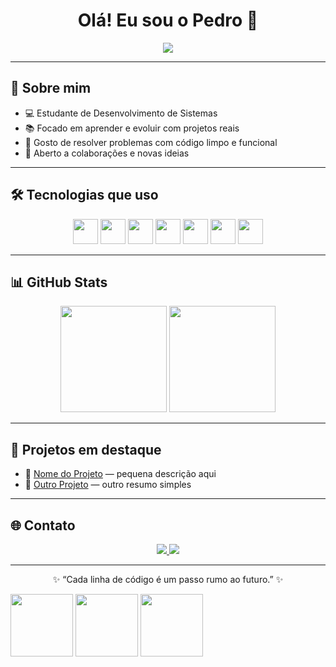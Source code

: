 
<h1 align="center">Olá! Eu sou o Pedro 👋</h1>

<p align="center">
  <img src="https://readme-typing-svg.herokuapp.com?color=F7AE01&center=true&lines=Desenvolvedor+de+Sistemas;Apaixonado+por+Tecnologia;Buscando+novos+desafios" />
</p>

---

## 🚀 Sobre mim

- 💻 Estudante de Desenvolvimento de Sistemas
- 📚 Focado em aprender e evoluir com projetos reais
- 🧠 Gosto de resolver problemas com código limpo e funcional
- 🤝 Aberto a colaborações e novas ideias

---

## 🛠️ Tecnologias que uso

<div align="center">
  <img height="40" src="https://cdn.jsdelivr.net/gh/devicons/devicon/icons/html5/html5-original.svg"/>
  <img height="40" src="https://cdn.jsdelivr.net/gh/devicons/devicon/icons/css3/css3-original.svg"/>
  <img height="40" src="https://cdn.jsdelivr.net/gh/devicons/devicon/icons/javascript/javascript-original.svg"/>
  <img height="40" src="https://cdn.jsdelivr.net/gh/devicons/devicon/icons/react/react-original.svg"/>
  <img height="40" src="https://cdn.jsdelivr.net/gh/devicons/devicon/icons/nodejs/nodejs-original.svg"/>
  <img height="40" src="https://cdn.jsdelivr.net/gh/devicons/devicon/icons/git/git-original.svg"/>
  <img height="40" src="https://cdn.jsdelivr.net/gh/devicons/devicon/icons/github/github-original.svg"/>
</div>

---

## 📊 GitHub Stats

<div align="center">
  <img height="170em" src="https://github-readme-stats.vercel.app/api?username=SEU_USUARIO&show_icons=true&theme=radical" />
  <img height="170em" src="https://github-readme-stats.vercel.app/api/top-langs/?username=SEU_USUARIO&layout=compact&theme=radical" />
</div>

---

## 📌 Projetos em destaque

- 🎯 [Nome do Projeto](URL) — pequena descrição aqui
- 🧠 [Outro Projeto](URL) — outro resumo simples

---

## 🌐 Contato

<div align="center">
  <a href="https://www.linkedin.com/in/SEU-LINKEDIN" target="_blank">
    <img src="https://img.shields.io/badge/LinkedIn-0077B5?style=for-the-badge&logo=linkedin&logoColor=white" />
  </a>
  <a href="mailto:SEUEMAIL@gmail.com">
    <img src="https://img.shields.io/badge/Gmail-D14836?style=for-the-badge&logo=gmail&logoColor=white" />
  </a>
</div>

---

<p align="center">
  ✨ “Cada linha de código é um passo rumo ao futuro.” ✨
</p>


<img src="https://github.com/user-attachments/assets/ff010d17-c62b-4dd6-af79-0472a62f1e5d" width="100px" height="100px">
<img src="https://github.com/user-attachments/assets/f82d3e40-0bb9-44b4-8d15-015f297ec26d" width="100px" height="100px">
<img src="https://github.com/user-attachments/assets/668b77e6-3838-4311-9936-045bd66cf614" width="100px" height="100px">

